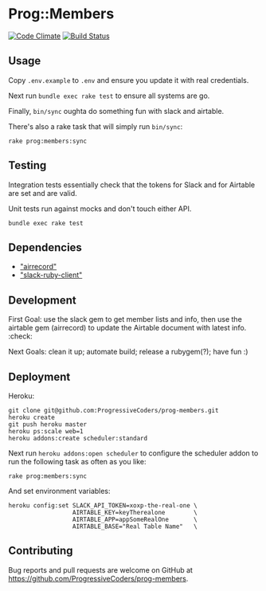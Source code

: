 # Prog::Members

[![Code Climate](https://codeclimate.com/github/ProgressiveCoders/prog-members/badges/gpa.svg)](https://codeclimate.com/github/ProgressiveCoders/prog-members) [![Build Status](https://travis-ci.org/rthbound/prog-members.svg?branch=master)](https://travis-ci.org/rthbound/prog-members)

## Usage

Copy `.env.example` to `.env` and ensure you update it with real credentials.

Next run `bundle exec rake test` to ensure all systems are go.

Finally, `bin/sync` oughta do something fun with slack and airtable.

There's also a rake task that will simply run `bin/sync`:

    rake prog:members:sync

## Testing

Integration tests essentially check that the tokens for Slack and for Airtable are set and are valid.

Unit tests run against mocks and don't touch either API.

    bundle exec rake test

## Dependencies

- ["airrecord"](https://github.com/sirupsen/airrecord)
- ["slack-ruby-client"](https://github.com/slack-ruby/slack-ruby-client)

## Development

First Goal: use the slack gem to get member lists and info, then use the airtable gem (airrecord) to update the Airtable document with latest info. :check:

Next Goals: clean it up; automate build; release a rubygem(?); have fun :)

## Deployment

Heroku:

    git clone git@github.com:ProgressiveCoders/prog-members.git
    heroku create
    git push heroku master
    heroku ps:scale web=1
    heroku addons:create scheduler:standard


Next run `heroku addons:open scheduler` to configure the scheduler addon to run the following task as often as you like:

    rake prog:members:sync

And set environment variables:

    heroku config:set SLACK_API_TOKEN=xoxp-the-real-one \
                      AIRTABLE_KEY=keyTherealone        \
                      AIRTABLE_APP=appSomeRealOne       \
                      AIRTABLE_BASE="Real Table Name"   \

## Contributing

Bug reports and pull requests are welcome on GitHub at https://github.com/ProgressiveCoders/prog-members.
